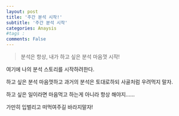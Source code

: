 ```yaml
---
layout: post
title: '주간 분석 시작!'
subtitle: '주간 분석 시작'
categories: Anaysis
#tags : 
comments: False
---
```

> 분석은 항상, 내가 하고 싶은 분석 마음껏 시작!

여기에 나의 분석 스토리를 시작하려한다.

하고 싶은 분석 마음껏하고 과거의 분석은 토대로하되 사골처럼 우려먹지 말자.

하고 싶은 일이라면 마음먹고 하는게 아니라 항상 해야지......

가만히 입벌리고 떠먹여주길 바라지말자!
